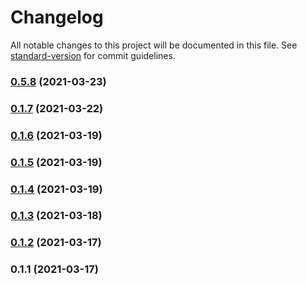 # Changelog

All notable changes to this project will be documented in this file. See [standard-version](https://github.com/conventional-changelog/standard-version) for commit guidelines.

### [0.5.8](https://github.com/ar-insoft/cechy-wyrobu-gotowego/compare/v0.1.7...v0.5.8) (2021-03-23)

### [0.1.7](https://github.com/ar-insoft/cechy-wyrobu-gotowego/compare/v0.1.6...v0.1.7) (2021-03-22)

### [0.1.6](https://github.com/ar-insoft/cechy-wyrobu-gotowego/compare/v0.1.5...v0.1.6) (2021-03-19)

### [0.1.5](https://github.com/ar-insoft/cechy-wyrobu-gotowego/compare/v0.1.4...v0.1.5) (2021-03-19)

### [0.1.4](https://github.com/ar-insoft/cechy-wyrobu-gotowego/compare/v0.1.3...v0.1.4) (2021-03-19)

### [0.1.3](https://github.com/ar-insoft/cechy-wyrobu-gotowego/compare/v0.1.2...v0.1.3) (2021-03-18)

### [0.1.2](https://github.com/ar-insoft/cechy-wyrobu-gotowego/compare/v0.1.1...v0.1.2) (2021-03-17)

### 0.1.1 (2021-03-17)
